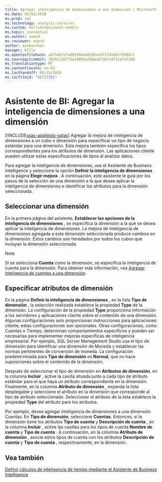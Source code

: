 ```yaml
---
title: Agregar inteligencia de dimensiones a una dimensión | Microsoft Docs
ms.date: 05/02/2018
ms.prod: sql
ms.technology: analysis-services
ms.custom: multidimensional-models
ms.topic: conceptual
ms.author: owend
ms.reviewer: owend
author: minewiskan
manager: kfile
ms.openlocfilehash: ad714bfefa8010664a8105eebf1f45d63799847c
ms.sourcegitcommit: 3026c22b7fba19059a769ea5f367c4f51efaf286
ms.translationtype: MT
ms.contentlocale: es-ES
ms.lasthandoff: 06/15/2019
ms.locfileid: "62717352"
---
```

# <a name="bi-wizard---add-dimension-intelligence-to-a-dimension"></a>Asistente de BI: Agregar la inteligencia de dimensiones a una dimensión
[!INCLUDE[ssas-appliesto-sqlas](../../includes/ssas-appliesto-sqlas.md)]
  Agregar la mejora de inteligencia de dimensiones a un cubo o dimensión para especificar un tipo de negocio estándar para una dimensión. Esta mejora también especifica los tipos correspondientes para los atributos de dimensión. Las aplicaciones cliente pueden utilizar estas especificaciones de tipos al analizar datos.  
  
 Para agregar la inteligencia de dimensiones, use el Asistente de Business Intelligence y seleccione la opción **Definir la inteligencia de dimensiones** en la página **Elegir mejora** . A continuación, este asistente le guía por los pasos de la selección de una dimensión a la que desee aplicar la inteligencia de dimensiones e identificar los atributos para la dimensión seleccionada.  
  
## <a name="selecting-a-dimension"></a>Seleccionar una dimensión  
 En la primera página del asistente, **Establecer las opciones de la inteligencia de dimensiones** , se especifica la dimensión a la que se desea aplicar la inteligencia de dimensiones. La mejora de inteligencia de dimensiones agregada a esta dimensión seleccionada produce cambios en la dimensión. Estos cambios son heredados por todos los cubos que incluyan la dimensión seleccionada.  
  
> [!NOTE]  
>  Si se selecciona **Cuenta** como la dimensión, se especifica la inteligencia de cuenta para la dimensión. Para obtener más información, vea [Agregar inteligencia de cuentas a una dimensión](../../analysis-services/multidimensional-models/bi-wizard-add-account-intelligence-to-a-dimension.md).  
  
## <a name="specifying-dimension-attributes"></a>Especificar atributos de dimensión  
 En la página **Definir la inteligencia de dimensiones** , en la lista **Tipo de dimensión** , la selección realizada establece la propiedad **Type** de la dimensión. La configuración de la propiedad **Type** proporciona información a los servidores y aplicaciones cliente sobre el contenido de una dimensión. Algunas configuraciones solo proporcionan instrucciones para aplicaciones cliente; estas configuraciones son opcionales. Otras configuraciones, como Cuentas o Tiempo, determinan comportamientos específicos y pueden ser necesarias para implementar mejoras específicas de inteligencia empresarial. Por ejemplo, SQL Server Management Studio usa el tipo de dimensión para identificar una dimensión de Moneda y establecer las normas pertinentes de conversión de moneda. La configuración predeterminada para **Tipo de dimensión** es **Normal**, que no hace suposiciones sobre el contenido de la dimensión.  
  
 Después de seleccionar el tipo de dimensión en **Atributos de dimensión**, en la columna **Incluir** , active la casilla situada junto a cada tipo de atributo estándar para el que haya un atributo correspondiente en la dimensión. Finalmente, en la columna **Atributo de dimensión** , expanda la lista desplegable y seleccione el atributo en la dimensión que corresponde al tipo de atributo seleccionado. Seleccionar el atributo de la lista establece la propiedad **Type** del atributo para los atributos.  
  
 Por ejemplo, desea agregar inteligencia de dimensiones a una dimensión Cuentas. En **Tipo de dimensión**, seleccione **Cuentas**. Entonces, si la dimensión tiene los atributos **Tipo de cuenta** y **Descripción de cuenta** , en la columna **Incluir** , active las casillas para los tipos de cuenta **Nombre de cuenta** y **Tipo de cuenta** . A continuación, en la columna **Atributo de dimensión** , asocie estos tipos de cuenta con los atributos **Descripción de cuenta** y **Tipo de cuenta** , respectivamente, en la dimensión.  
  
## <a name="see-also"></a>Vea también  
 [Definir cálculos de inteligencia de tiempo mediante el Asistente de Business Intelligence](../../analysis-services/multidimensional-models/define-time-intelligence-calculations-using-the-business-intelligence-wizard.md)  
  
  
